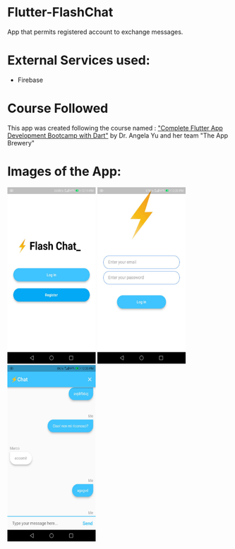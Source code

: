 # Flutter-FlashChat
 App that permits registered account to exchange messages.
 
# External Services used:
 - Firebase

# Course Followed
This app was created following the course named : <a href="https://www.udemy.com/course/flutter-bootcamp-with-dart/">"Complete Flutter App Development Bootcamp with Dart"</a> by Dr. Angela Yu and her team "The App Brewery"

# Images of the App:
<div class="display: inline-block">
  <img src="https://github.com/Simonotos/Flutter-FlashChat/blob/main/appImages/1.jpg" width="200" height="400">
  <img src="https://github.com/Simonotos/Flutter-FlashChat/blob/main/appImages/2.jpg" width="200" height="400">
 <img src="https://github.com/Simonotos/Flutter-FlashChat/blob/main/appImages/3.jpg" width="200" height="400">
</div>

